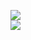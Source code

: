 [![](https://img.shields.io/badge/Made%20With-Github%20Spray-lightgrey.svg?style=for-the-badge&logo=github)](https://github.com/Annihil/github-spray#17598)  
[![](https://i.imgur.com/2DrTn0Z.gif)](https://github.com/Annihil/github-spray)